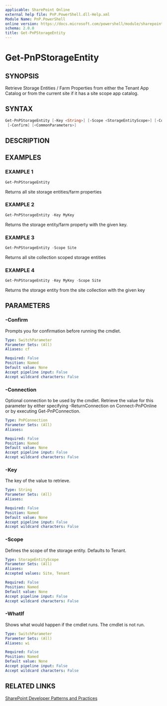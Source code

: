 ```yaml
---
applicable: SharePoint Online
external help file: PnP.PowerShell.dll-Help.xml
Module Name: PnP.PowerShell
online version: https://docs.microsoft.com/powershell/module/sharepoint-pnp/get-pnpstorageentity
schema: 2.0.0
title: Get-PnPStorageEntity
---
```


# Get-PnPStorageEntity

## SYNOPSIS
Retrieve Storage Entities / Farm Properties from either the Tenant App Catalog or from the current site if it has a site scope app catalog.

## SYNTAX

```powershell
Get-PnPStorageEntity [-Key <String>] [-Scope <StorageEntityScope>] [-Connection <PnPConnection>] [-WhatIf]
 [-Confirm] [<CommonParameters>]
```

## DESCRIPTION

## EXAMPLES

### EXAMPLE 1
```powershell
Get-PnPStorageEntity
```

Returns all site storage entities/farm properties

### EXAMPLE 2
```powershell
Get-PnPStorageEntity -Key MyKey
```

Returns the storage entity/farm property with the given key.

### EXAMPLE 3
```powershell
Get-PnPStorageEntity -Scope Site
```

Returns all site collection scoped storage entities

### EXAMPLE 4
```powershell
Get-PnPStorageEntity -Key MyKey -Scope Site
```

Returns the storage entity from the site collection with the given key

## PARAMETERS

### -Confirm
Prompts you for confirmation before running the cmdlet.

```yaml
Type: SwitchParameter
Parameter Sets: (All)
Aliases: cf

Required: False
Position: Named
Default value: None
Accept pipeline input: False
Accept wildcard characters: False
```

### -Connection
Optional connection to be used by the cmdlet. Retrieve the value for this parameter by either specifying -ReturnConnection on Connect-PnPOnline or by executing Get-PnPConnection.

```yaml
Type: PnPConnection
Parameter Sets: (All)
Aliases:

Required: False
Position: Named
Default value: None
Accept pipeline input: False
Accept wildcard characters: False
```

### -Key
The key of the value to retrieve.

```yaml
Type: String
Parameter Sets: (All)
Aliases:

Required: False
Position: Named
Default value: None
Accept pipeline input: False
Accept wildcard characters: False
```

### -Scope
Defines the scope of the storage entity. Defaults to Tenant.

```yaml
Type: StorageEntityScope
Parameter Sets: (All)
Aliases:
Accepted values: Site, Tenant

Required: False
Position: Named
Default value: None
Accept pipeline input: False
Accept wildcard characters: False
```

### -WhatIf
Shows what would happen if the cmdlet runs. The cmdlet is not run.

```yaml
Type: SwitchParameter
Parameter Sets: (All)
Aliases: wi

Required: False
Position: Named
Default value: None
Accept pipeline input: False
Accept wildcard characters: False
```

## RELATED LINKS

[SharePoint Developer Patterns and Practices](https://aka.ms/sppnp)